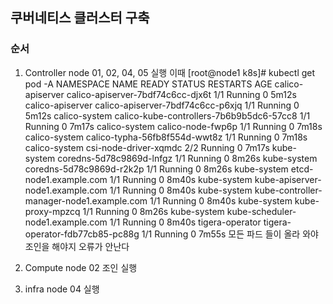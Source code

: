 ## 쿠버네티스 클러스터 구축
### 순서
1. Controller node
   01, 02, 04, 05 실행
   이때
   [root@node1 k8s]# kubectl get pod -A
NAMESPACE          NAME                                        READY   STATUS    RESTARTS   AGE
calico-apiserver   calico-apiserver-7bdf74c6cc-djx6t           1/1     Running   0          5m12s
calico-apiserver   calico-apiserver-7bdf74c6cc-p6xjq           1/1     Running   0          5m12s
calico-system      calico-kube-controllers-7b6b9b5dc6-57cc8    1/1     Running   0          7m17s
calico-system      calico-node-fwp6p                           1/1     Running   0          7m18s
calico-system      calico-typha-56fb8f554d-wwt8z               1/1     Running   0          7m18s
calico-system      csi-node-driver-xqmdc                       2/2     Running   0          7m17s
kube-system        coredns-5d78c9869d-lnfgz                    1/1     Running   0          8m26s
kube-system        coredns-5d78c9869d-r2k2p                    1/1     Running   0          8m26s
kube-system        etcd-node1.example.com                      1/1     Running   0          8m40s
kube-system        kube-apiserver-node1.example.com            1/1     Running   0          8m40s
kube-system        kube-controller-manager-node1.example.com   1/1     Running   0          8m40s
kube-system        kube-proxy-mpzcq                            1/1     Running   0          8m26s
kube-system        kube-scheduler-node1.example.com            1/1     Running   0          8m40s
tigera-operator    tigera-operator-fdb77cb85-pc88g             1/1     Running   0          7m55s
모든 파드 들이 올라 와야 조인을 해야지 오류가 안난다

2. Compute node
   02 조인 실행

3. infra node
   04 실행
   
    
